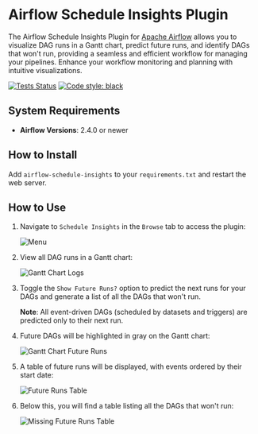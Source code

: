 # Airflow Schedule Insights Plugin

The Airflow Schedule Insights Plugin for [Apache Airflow](https://github.com/apache/airflow) allows you to visualize DAG runs in a Gantt chart, predict future runs, and identify DAGs that won't run, providing a seamless and efficient workflow for managing your pipelines. Enhance your workflow monitoring and planning with intuitive visualizations.

[![Tests Status](https://github.com/hipposys-ltd/airflow-schedule-insights/workflows/Tests/badge.svg)](https://github.com/hipposys-ltd/airflow-schedule-insights/actions)
[![Code style: black](https://img.shields.io/badge/code%20style-black-000000.svg)](https://github.com/psf/black)

## System Requirements

- **Airflow Versions**: 2.4.0 or newer

## How to Install

Add `airflow-schedule-insights` to your `requirements.txt` and restart the web server.

## How to Use

1. Navigate to `Schedule Insights` in the `Browse` tab to access the plugin:

   ![Menu](https://github.com/hipposys-ltd/airflow-schedule-insights/releases/download/v0.1.0-alpha.0/plugin_menu.png)

2. View all DAG runs in a Gantt chart:

   ![Gantt Chart Logs](https://github.com/hipposys-ltd/airflow-schedule-insights/releases/download/v0.1.0-alpha.0/gantt_chart_history_logs.png)

3. Toggle the `Show Future Runs?` option to predict the next runs for your DAGs and generate a list of all the DAGs that won't run.

   **Note**: All event-driven DAGs (scheduled by datasets and triggers) are predicted only to their next run.

4. Future DAGs will be highlighted in gray on the Gantt chart:

   ![Gantt Chart Future Runs](https://github.com/hipposys-ltd/airflow-schedule-insights/releases/download/v0.1.0-alpha.0/gantt_chart_future_runs.png)

5. A table of future runs will be displayed, with events ordered by their start date:

   ![Future Runs Table](https://github.com/hipposys-ltd/airflow-schedule-insights/releases/download/v0.1.0-alpha.0/future_runs_table.png)

6. Below this, you will find a table listing all the DAGs that won't run:

   ![Missing Future Runs Table](https://github.com/hipposys-ltd/airflow-schedule-insights/releases/download/v0.1.0-alpha.0/missing_future_runs_table.png)
